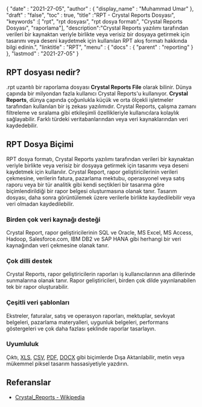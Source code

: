 {
  "date" : "2021-27-05",
  "author" : {
    "display_name" : "Muhammad Umar"
},
  "draft" : "false",
  "toc" : true,
  "title" :"RPT - Crystal Reports Dosyası",
  "keywords" :[ "rpt", "rpt dosyası", "rpt dosya formatı", "Crystal Reports Dosyası", "raporlama"],
  "description":"Crystal Reports yazılımı tarafından verileri bir kaynaktan veriyle birlikte veya verisiz bir dosyaya getirmek için tasarımı veya deseni kaydetmek için kullanılan RPT akış formatı hakkında bilgi edinin.",
  "linktitle" : "RPT",
  "menu" : {
    "docs" : {
      "parent" : "reporting"
}
},
  "lastmod" : "2021-27-05"
}

## RPT dosyası nedir? ##
.rpt uzantılı bir raporlama dosyası **Crystal Reports File** olarak bilinir. Dünya çapında bir milyondan fazla kullanıcı Crystal Reports'u kullanıyor. **Crystal Reports**, dünya çapında çoğunlukla küçük ve orta ölçekli işletmeler tarafından kullanılan bir iş zekası yazılımıdır. Crystal Reports, çalışma zamanı filtreleme ve sıralama gibi etkileşimli özellikleriyle kullanıcılara kolaylık sağlayabilir. Farklı türdeki veritabanlarından veya veri kaynaklarından veri kaydedebilir.

## RPT Dosya Biçimi

RPT dosya formatı, Crystal Reports yazılımı tarafından verileri bir kaynaktan veriyle birlikte veya verisiz bir dosyaya getirmek için tasarımı veya deseni kaydetmek için kullanılır. Crystal Report, rapor geliştiricilerinin verileri çekmesine, verilerin fatura, pazarlama mektubu, operasyonel veya satış raporu veya bir tür analitik gibi kendi seçtikleri bir tasarıma göre biçimlendirildiği bir rapor belgesi oluşturmasına olanak tanır. Tasarım dosyası, daha sonra görüntülemek üzere verilerle birlikte kaydedilebilir veya veri olmadan kaydedilebilir.

### Birden çok veri kaynağı desteği
Crystal Report, rapor geliştiricilerinin SQL ve Oracle, MS Excel, MS Access, Hadoop, Salesforce.com, IBM DB2 ve SAP HANA gibi herhangi bir veri kaynağından veri çekmesine olanak tanır.

### Çok dilli destek
Crystal Reports, rapor geliştiricilerin raporları iş kullanıcılarının ana dillerinde sunmalarına olanak tanır. Rapor geliştiricileri, birden çok dilde yayınlanabilen tek bir rapor oluşturabilir.

### Çeşitli veri şablonları
Ekstreler, faturalar, satış ve operasyon raporları, mektuplar, sevkıyat belgeleri, pazarlama materyalleri, uygunluk belgeleri, performans göstergeleri ve çok daha fazlası şeklinde raporlar tasarlayın.

### Uyumluluk
Çıktı, [XLS](/tr/spreadsheet/xlsx/), [CSV](/tr/spreadsheet/csv/), [PDF](/tr/pdf/), [DOCX](/tr/word-processing/docx/) gibi biçimlerde Dışa Aktarılabilir, metin veya mükemmel piksel tasarım hassasiyetiyle yazdırın.




## Referanslar ##

- [Crystal_Reports - Wikipedia](https://en.wikipedia.org/wiki/Crystal_Reports)

